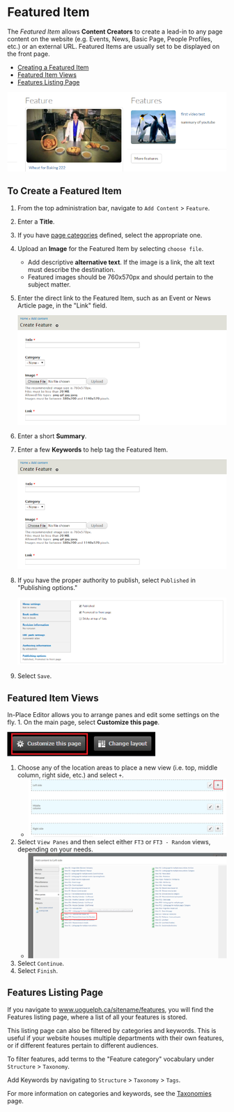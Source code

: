 # Featured Item

The _Featured Item_ allows **Content Creators** to create a lead-in to any page content on the website \(e.g. Events, News, Basic Page, People Profiles, etc.\) or an external URL. Featured Items are usually set to be displayed on the front page.

* [Creating a Featured Item](howto-featured.md#to-create-a-featured-item)
* [Featured Item Views](howto-featured.md#featured-item-views)
* [Features Listing Page](howto-featured.md#features-listing-page)

![An Example of a Featured Item](../.gitbook/assets/fiex%20%281%29.png)

## To Create a Featured Item

1. From the top administration bar, navigate to `Add Content` &gt; `Feature`.
2. Enter a **Title**.
3. If you have [page categories](../basicbeginner/taxonomies.md) defined, select the appropriate one.
4. Upload an **Image** for the Featured Item by selecting `choose file`.
   * Add descriptive **alternative text**. If the image is a link, the alt text must describe the destination.
   * Featured images should be 760x570px and should pertain to the subject matter.
5. Enter the direct link to the Featured Item, such as an Event or News Article page, in the "Link" field.

   ![Feature Item link options](../.gitbook/assets/featitleimglink%20%282%29.png)

6. Enter a short **Summary**.
7. Enter a few **Keywords** to help tag the Featured Item.

   ![Feature Item link options](../.gitbook/assets/featitleimglink%20%283%29.png)

8. If you have the proper authority to publish, select `Published` in "Publishing options."

   ![Example of publishing options](../.gitbook/assets/pubopt.png)

9. Select `Save`.

## Featured Item Views

In-Place Editor allows you to arrange panes and edit some settings on the fly. 1. On the main page, select **Customize this page**.

![Customize This Page highlighted](../.gitbook/assets/customize%20%284%29.png)

1. Choose any of the location areas to place a new view \(i.e. top, middle column, right side, etc.\) and select `+`.
   * ![Add button](../.gitbook/assets/add%20%283%29.png)
2. Select `View Panes` and then select either `FT3` or `FT3 - Random` views, depending on your needs.
   * ![add button](../.gitbook/assets/ft3view%20%281%29.png)
3. Select `Continue`.
4. Select `Finish`.

## Features Listing Page

If you navigate to www.uoguelph.ca/sitename/features, you will find the Features listing page, where a list of all your features is stored.

This listing page can also be filtered by categories and keywords. This is useful if your website houses multiple departments with their own features, or if different features pertain to different audiences.

To filter features, add terms to the "Feature category" vocabulary under `Structure` &gt; `Taxonomy`.

Add Keywords by navigating to `Structure` &gt; `Taxonomy` &gt; `Tags`.

For more information on categories and keywords, see the [Taxonomies](../basicbeginner/taxonomies.md) page.

